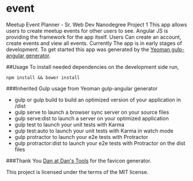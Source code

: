 # event
Meetup Event Planner - Sr. Web Dev Nanodegree Project 1
This app allows users to create meetup events for other users to see. Angular JS is providing the framework for the app itself.
Users Can create an account, create events and view all events. Currently The app is in early stages of development.
To get started this app was generated by the [Yeoman gulp-angular generator](https://github.com/Swiip/generator-gulp-angular).


##Usage
To install needed dependencies on the development side run,
```
npm install && bower install
```
###Inherited Gulp usage from Yeoman gulp-angular generator

* gulp or gulp build to build an optimized version of your application in /dist
* gulp serve to launch a browser sync server on your source files
* gulp serve:dist to launch a server on your optimized application
* gulp test to launch your unit tests with Karma
* gulp test:auto to launch your unit tests with Karma in watch mode
* gulp protractor to launch your e2e tests with Protractor
* gulp protractor:dist to launch your e2e tests with Protractor on the dist files

###Thank You
[Dan at Dan's Tools](http://www.favicon-generator.org/) for the favicon generator.

This project is licensed under the terms of the MIT license.
